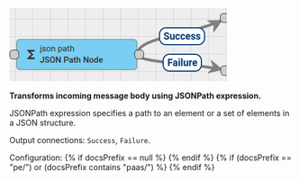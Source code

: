 ![image](/images/user-guide/rule-engine-2-0/nodes/transformation-nodes/json-path-node.png)

**Transforms incoming message body using JSONPath expression.**

JSONPath expression specifies a path to an element or a set of elements in a JSON structure.

Output connections: `Success`, `Failure`.

Configuration:
{% if docsPrefix == null %}
<object width="70%" data="/images/user-guide/rule-engine-2-0/nodes/transformation-nodes/json-path-node-2-ce.png"></object>
{% endif %}
{% if (docsPrefix == "pe/") or (docsPrefix contains "paas/") %}
<object width="70%" data="/images/user-guide/rule-engine-2-0/nodes/transformation-nodes/json-path-node-2-pe.png"></object>
{% endif %}
